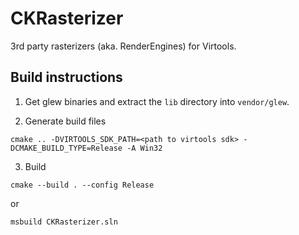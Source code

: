# CKRasterizer

3rd party rasterizers (aka. RenderEngines) for Virtools.

## Build instructions

1. Get glew binaries and extract the `lib` directory into `vendor/glew`.

2. Generate build files

```
cmake .. -DVIRTOOLS_SDK_PATH=<path to virtools sdk> -DCMAKE_BUILD_TYPE=Release -A Win32
```

3. Build

```
cmake --build . --config Release
```

or

```
msbuild CKRasterizer.sln
```
